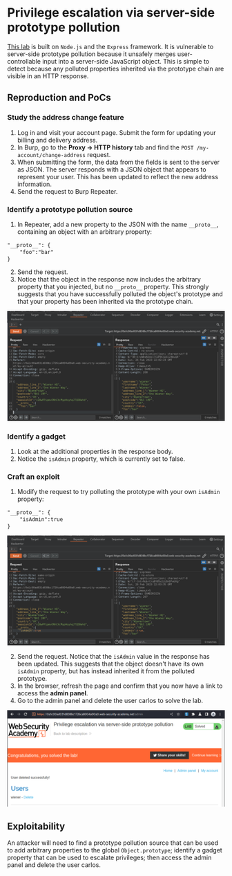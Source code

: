 # Privilege escalation via server-side prototype pollution

[This lab](https://portswigger.net/web-security/prototype-pollution/server-side/lab-privilege-escalation-via-server-side-prototype-pollution) is built on `Node.js` and the `Express` framework. It is vulnerable to server-side prototype pollution because it unsafely merges user-controllable input into a server-side JavaScript object. This is simple to detect because any polluted properties inherited via the prototype chain are visible in an HTTP response.

## Reproduction and PoCs

### Study the address change feature

1. Log in and visit your account page. Submit the form for updating your billing and delivery address.
2. In Burp, go to the **Proxy -> HTTP history** tab and find the `POST /my-account/change-address` request.
3. When submitting the form, the data from the fields is sent to the server as JSON. The server responds with a JSON object that appears to represent your user. This has been updated to reflect the new address information.
4. Send the request to Burp Repeater.

### Identify a prototype pollution source

1. In Repeater, add a new property to the JSON with the name `__proto__`, containing an object with an arbitrary property:

```text
"__proto__": {
    "foo":"bar"
}
```

2. Send the request.
3. Notice that the object in the response now includes the arbitrary property that you injected, but no `__proto__` property. This strongly suggests that you have successfully polluted the object's prototype and that your property has been inherited via the prototype chain.

![Prototype pollution](../../_static/images/pp9.png)

### Identify a gadget

1. Look at the additional properties in the response body.
2. Notice the `isAdmin` property, which is currently set to false.

### Craft an exploit

1. Modify the request to try polluting the prototype with your own `isAdmin` property:

```text
"__proto__": {
    "isAdmin":true
}
```

![Prototype pollution](../../_static/images/pp10.png)

2. Send the request. Notice that the `isAdmin` value in the response has been updated. This suggests that the object doesn't have its own `isAdmin` property, but has instead inherited it from the polluted prototype.
3. In the browser, refresh the page and confirm that you now have a link to access the **admin panel**.
4. Go to the admin panel and delete the user carlos to solve the lab.

![Prototype pollution](../../_static/images/pp11.png)

## Exploitability

An attacker will need to find a prototype pollution source that can be used to add arbitrary properties to the global `Object.prototype`; identify a gadget property that can be used to escalate  privileges; then access the admin panel and delete the user carlos. 